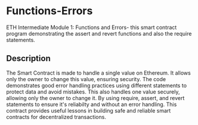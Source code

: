 # Functions-Errors
ETH Intermediate Module 1: Functions and Errors- this smart contract program demonstrating the assert and revert functions and also the require statements.

## Description


The Smart Contract is made to handle a single value on Ethereum. It allows only the owner to change this value, ensuring security. The code demonstrates good error handling practices using different statements to protect data and avoid mistakes. This also handles one value securely, allowing only the owner to change it. By using require, assert, and revert statements to ensure it's reliabilty and without an error handling. This contract provides useful lessons in building safe and reliable smart contracts for decentralized transactions.
